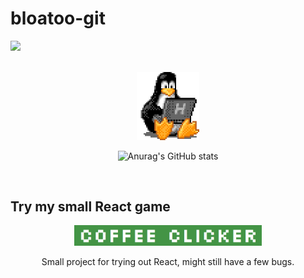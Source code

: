 # bloatoo-git
![](https://komarev.com/ghpvc/?username=bloatoo-git&color=lightgrey)

<br>

<div align=center>
  <img src="https://github.com/bloatoo-git/bloatoo-git/blob/main/tux.gif" width="100"/>
  
  ![Anurag's GitHub stats](https://github-readme-stats.vercel.app/api?username=bloatoo-git&show_icons=true&theme=highcontrast)
</div>

<br>


## Try my small React game
<div align="center">
  <a href="https://coffee-clicker-react.web.app/">
    <img src="https://github.com/bloatoo-git/bloatoo-git/blob/main/coffee_clicker.png" width="300"/>
  </a>
  <p>Small project for trying out React, might still have a few bugs.</p>
</div>

